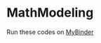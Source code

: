 # MathModeling

Run these codes on <a href="https://mybinder.org/v2/gh/shfer/MathModeling.git/HEAD" target="_new">MyBinder</a>

